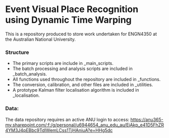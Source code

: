# Event Visual Place Recognition using Dynamic Time Warping
This is a repository produced to store work undertaken for ENGN4350 at the Australian National University.

### Structure
- The primary scripts are include in _main_scripts.
- The batch processing and analysis scripts are included in _batch_analysis.
- All functions used throughout the repository are included in _functions.
- The conversion, calibration, and other files are included in _utilities.
- A prototype Kalman filter localisation algorithm is included in _localisation.

### Data:
The data repository requires an active ANU login to access:
https://anu365-my.sharepoint.com/:f:/g/personal/u6944654_anu_edu_au/EjAkp_e41D5FhZR4YM3J4pEBbc9TdIWemLCss1TjHAniuA?e=HHg5dc
